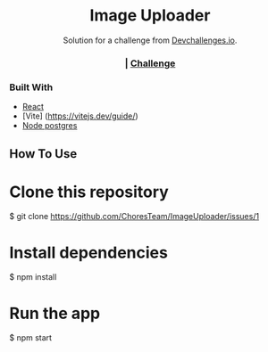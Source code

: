 <h1 align="center">Image Uploader</h1>

<div align="center">
   Solution for a challenge from  <a href="http://devchallenges.io" target="_blank">Devchallenges.io</a>.
</div>

<div align="center">
  <h3>
    <span> | </span>
    <a href="https://devchallenges.io/challenges/O2iGT9yBd6xZBrOcVirx">
      Challenge
    </a>
  </h3>
</div>

<!-- OVERVIEW -->

### Built With

<!-- This section should list any major frameworks that you built your project using. Here are a few examples.-->

- [React](https://reactjs.org/)
- [Vite] (https://vitejs.dev/guide/)
- [Node postgres](https://node-postgres.com/)

## How To Use

# Clone this repository

$ git clone https://github.com/ChoresTeam/ImageUploader/issues/1

# Install dependencies

$ npm install

# Run the app

$ npm start

```

```

